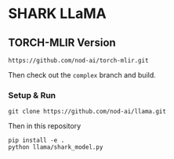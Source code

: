 # SHARK LLaMA

## TORCH-MLIR Version

```
https://github.com/nod-ai/torch-mlir.git
```
Then check out the `complex` branch and build.

### Setup & Run
```
git clone https://github.com/nod-ai/llama.git
```
Then in this repository
```
pip install -e .
python llama/shark_model.py
```
